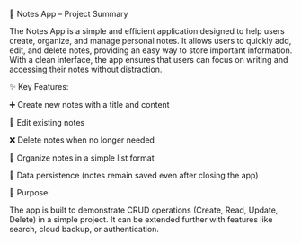 📄 Notes App – Project Summary

The Notes App is a simple and efficient application designed to help users create, organize, and manage personal notes. It allows users to quickly add, edit, and delete notes, providing an easy way to store important information. With a clean interface, the app ensures that users can focus on writing and accessing their notes without distraction.

✨ Key Features:

➕ Create new notes with a title and content

📝 Edit existing notes

❌ Delete notes when no longer needed

📂 Organize notes in a simple list format

💾 Data persistence (notes remain saved even after closing the app)

🎯 Purpose:

The app is built to demonstrate CRUD operations (Create, Read, Update, Delete) in a simple project. It can be extended further with features like search, cloud backup, or authentication.

